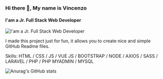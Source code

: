 



### Hi there 👋, My name is Vincenzo
#### I'am a Jr. Full Stack Web Developer
![I'am a Jr. Full Stack Web Developer](https://media.licdn.com/dms/image/D4D16AQFParsn_hp4XA/profile-displaybackgroundimage-shrink_350_1400/0/1677237637146?e=1683158400&v=beta&t=bu2gmO_aUeb4nPi1KZBP90LQ161irTrFcZ9FEFSS9Ow)

I made this project just for fun, it allows you to create nice and simple GitHub Readme files.

Skills: HTML / CSS / JS / VUE JS / BOOTSTRAP / NODE / AXIOS / SASS / LARAVEL / PHP / PHP MYADMIN / MYSQL  

![Anurag's GitHub stats](https://github-readme-stats.vercel.app/api?username=volxdarktv&theme=dark&title_color=f34334&text_color=7243ee&border_color=6199dd&custom_title=My+Stats)





